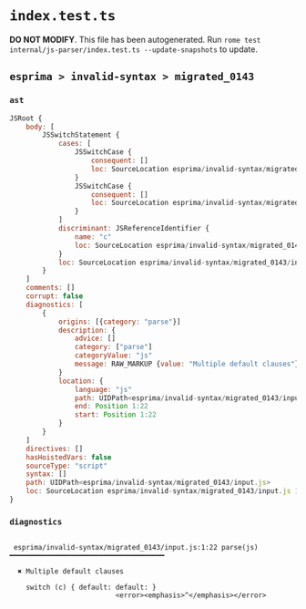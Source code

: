 # `index.test.ts`

**DO NOT MODIFY**. This file has been autogenerated. Run `rome test internal/js-parser/index.test.ts --update-snapshots` to update.

## `esprima > invalid-syntax > migrated_0143`

### `ast`

```javascript
JSRoot {
	body: [
		JSSwitchStatement {
			cases: [
				JSSwitchCase {
					consequent: []
					loc: SourceLocation esprima/invalid-syntax/migrated_0143/input.js 1:13-1:21
				}
				JSSwitchCase {
					consequent: []
					loc: SourceLocation esprima/invalid-syntax/migrated_0143/input.js 1:22-1:30
				}
			]
			discriminant: JSReferenceIdentifier {
				name: "c"
				loc: SourceLocation esprima/invalid-syntax/migrated_0143/input.js 1:8-1:9 (c)
			}
			loc: SourceLocation esprima/invalid-syntax/migrated_0143/input.js 1:0-1:32
		}
	]
	comments: []
	corrupt: false
	diagnostics: [
		{
			origins: [{category: "parse"}]
			description: {
				advice: []
				category: ["parse"]
				categoryValue: "js"
				message: RAW_MARKUP {value: "Multiple default clauses"}
			}
			location: {
				language: "js"
				path: UIDPath<esprima/invalid-syntax/migrated_0143/input.js>
				end: Position 1:22
				start: Position 1:22
			}
		}
	]
	directives: []
	hasHoistedVars: false
	sourceType: "script"
	syntax: []
	path: UIDPath<esprima/invalid-syntax/migrated_0143/input.js>
	loc: SourceLocation esprima/invalid-syntax/migrated_0143/input.js 1:0-2:0
}
```

### `diagnostics`

```

 esprima/invalid-syntax/migrated_0143/input.js:1:22 parse(js) ━━━━━━━━━━━━━━━━━━━━━━━━━━━━━━━━━━━━━━

  ✖ Multiple default clauses

    switch (c) { default: default: }
                          <error><emphasis>^</emphasis></error>


```
